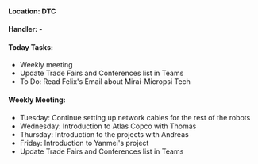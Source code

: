 #### Location: DTC

#### Handler: -

#### Today Tasks:
- Weekly meeting
- Update Trade Fairs and Conferences list in Teams
- To Do: Read Felix's Email about Mirai-Micropsi Tech

#### Weekly Meeting:
- Tuesday: Continue setting up network cables for the rest of the robots
- Wednesday: Introduction to Atlas Copco with Thomas
- Thursday: Introduction to the projects with Andreas
- Friday: Introduction to Yanmei's project
- Update Trade Fairs and Conferences list in Teams


